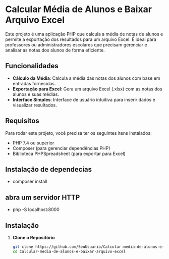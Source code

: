 # Calcular Média de Alunos e Baixar Arquivo Excel

Este projeto é uma aplicação PHP que calcula a média de notas de alunos e permite a exportação dos resultados para um arquivo Excel. É ideal para professores ou administradores escolares que precisam gerenciar e analisar as notas dos alunos de forma eficiente.

## Funcionalidades

- **Cálculo da Média**: Calcula a média das notas dos alunos com base em entradas fornecidas.
- **Exportação para Excel**: Gera um arquivo Excel (.xlsx) com as notas dos alunos e suas médias.
- **Interface Simples**: Interface de usuário intuitiva para inserir dados e visualizar resultados.

## Requisitos

Para rodar este projeto, você precisa ter os seguintes itens instalados:

- PHP 7.4 ou superior
- Composer (para gerenciar dependências PHP)
- Biblioteca PHPSpreadsheet (para exportar para Excel)

## Instalação de dependecias
- composer install
## abra um servidor HTTP
- php -S localhost:8000
## Instalação
1. **Clone o Repositório**

   ```bash
   git clone https://github.com/SeuUsuario/Calcular-media-de-alunos-e-baixar-arquivo-excel.git
   cd Calcular-media-de-alunos-e-baixar-arquivo-excel 

